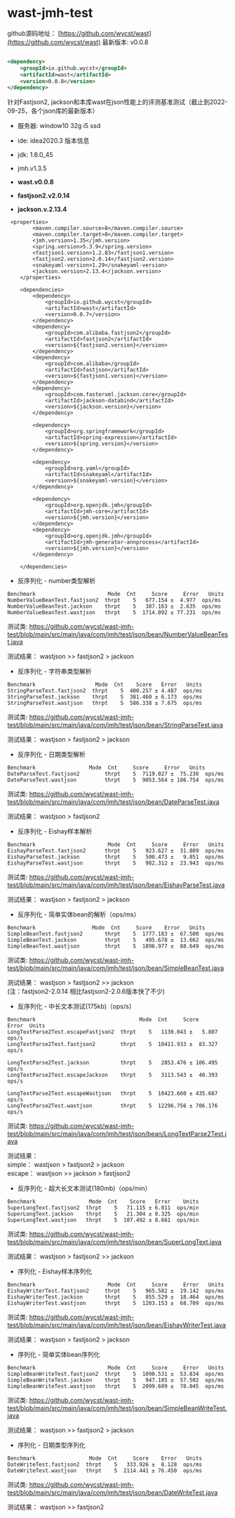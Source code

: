 # wast-jmh-test

github源码地址：
[https://github.com/wycst/wast](https://github.com/wycst/wast) 
最新版本: v0.0.8

```xml

<dependency>
    <groupId>io.github.wycst</groupId>
    <artifactId>wast</artifactId>
    <version>0.0.8</version>
</dependency>
```

针对Fastjson2, jackson和本库wast在json性能上的评测基准测试（截止到2022-09-25，各个json库的最新版本）

- 服务器: window10 32g i5 ssd
- ide: idea2020.3
版本信息

- jdk: 1.8.0_45
- jmh.v1.3.5
- **wast.v0.0.8**
- **fastjson2.v2.0.14**
- **jackson.v.2.13.4**

~~~
 <properties>
        <maven.compiler.source>8</maven.compiler.source>
        <maven.compiler.target>8</maven.compiler.target>
        <jmh.version>1.35</jmh.version>
        <spring.version>5.3.9</spring.version>
        <fastjson1.version>1.2.83</fastjson1.version>
        <fastjson2.version>2.0.14</fastjson2.version>
        <snakeyaml-version>1.29</snakeyaml-version>
        <jackson.version>2.13.4</jackson.version>
    </properties>

    <dependencies>
        <dependency>
            <groupId>io.github.wycst</groupId>
            <artifactId>wast</artifactId>
            <version>0.0.7</version>
        </dependency>
        <dependency>
            <groupId>com.alibaba.fastjson2</groupId>
            <artifactId>fastjson2</artifactId>
            <version>${fastjson2.version}</version>
        </dependency>
        <dependency>
            <groupId>com.alibaba</groupId>
            <artifactId>fastjson</artifactId>
            <version>${fastjson1.version}</version>
        </dependency>
        <dependency>
            <groupId>com.fasterxml.jackson.core</groupId>
            <artifactId>jackson-databind</artifactId>
            <version>${jackson.version}</version>
        </dependency>

        <dependency>
            <groupId>org.springframework</groupId>
            <artifactId>spring-expression</artifactId>
            <version>${spring.version}</version>
        </dependency>

        <dependency>
            <groupId>org.yaml</groupId>
            <artifactId>snakeyaml</artifactId>
            <version>${snakeyaml-version}</version>
        </dependency>

        <dependency>
            <groupId>org.openjdk.jmh</groupId>
            <artifactId>jmh-core</artifactId>
            <version>${jmh.version}</version>
        </dependency>
        <dependency>
            <groupId>org.openjdk.jmh</groupId>
            <artifactId>jmh-generator-annprocess</artifactId>
            <version>${jmh.version}</version>
        </dependency>

    </dependencies>
~~~

- 反序列化 - number类型解析
~~~
Benchmark                       Mode  Cnt     Score     Error   Units
NumberValueBeanTest.fastjson2  thrpt    5   677.154 ±  4.977  ops/ms
NumberValueBeanTest.jackson    thrpt    5   387.163 ±  2.635  ops/ms
NumberValueBeanTest.wastjson   thrpt    5  1714.092 ± 77.231  ops/ms
~~~
测试类: https://github.com/wycst/wast-jmh-test/blob/main/src/main/java/com/jmh/test/json/bean/NumberValueBeanTest.java

测试结果： wastjson >> fastjson2 > jackson <br>

- 反序列化 - 字符串类型解析
~~~
Benchmark                   Mode  Cnt    Score   Error   Units
StringParseTest.fastjson2  thrpt    5  400.257 ± 4.487  ops/ms
StringParseTest.jackson    thrpt    5  381.460 ± 6.173  ops/ms
StringParseTest.wastjson   thrpt    5  586.338 ± 7.675  ops/ms

~~~
测试类: https://github.com/wycst/wast-jmh-test/blob/main/src/main/java/com/jmh/test/json/bean/StringParseTest.java

测试结果： wastjson > fastjson2 > jackson <br>

- 反序列化 - 日期类型解析
~~~
Benchmark                 Mode  Cnt     Score     Error   Units
DateParseTest.fastjson2        thrpt    5  7119.027 ±  75.230  ops/ms
DateParseTest.wastjson         thrpt    5  9053.564 ± 186.754  ops/ms

~~~
测试类: https://github.com/wycst/wast-jmh-test/blob/main/src/main/java/com/jmh/test/json/bean/DateParseTest.java

测试结果： wastjson > fastjson2 <br>

- 反序列化 - Eishay样本解析
~~~
Benchmark                       Mode  Cnt     Score     Error   Units
EishayParseTest.fastjson2      thrpt    5   923.627 ±  31.809  ops/ms
EishayParseTest.jackson        thrpt    5   500.473 ±   9.851  ops/ms
EishayParseTest.wastjson       thrpt    5   982.312 ±  23.943  ops/ms
~~~
测试类: https://github.com/wycst/wast-jmh-test/blob/main/src/main/java/com/jmh/test/json/bean/EishayParseTest.java

测试结果： wastjson > fastjson2 > jackson <br>

- 反序列化 - 简单实体bean的解析（ops/ms）

~~~
Benchmark                  Mode  Cnt     Score    Error   Units
SimpleBeanTest.fastjson2       thrpt    5  1777.183 ±  67.500  ops/ms
SimpleBeanTest.jackson         thrpt    5   495.678 ±  13.662  ops/ms
SimpleBeanTest.wastjson        thrpt    5  1896.977 ±  88.649  ops/ms
~~~

测试类: https://github.com/wycst/wast-jmh-test/blob/main/src/main/java/com/jmh/test/json/bean/SimpleBeanTest.java

测试结果： wastjson > fastjson2 >> jackson <br>
(注：fastjson2-2.0.14 相比fastjson2-2.0.6版本快了不少)

- 反序列化 - 中长文本测试(175kb)（ops/s）

~~~
Benchmark                                 Mode  Cnt     Score     Error  Units
LongTextParse2Test.escapeFastjson2  thrpt    5   1130.043 ±   5.807  ops/s
LongTextParse2Test.fastjson2        thrpt    5  10411.933 ±  83.327  ops/s

LongTextParse2Test.jackson          thrpt    5   2853.476 ± 106.495  ops/s
LongTextParse2Test.escapeJackson    thrpt    5   3113.543 ±  40.393  ops/s

LongTextParse2Test.escapeWastjson   thrpt    5  10423.660 ± 435.687  ops/s
LongTextParse2Test.wastjson         thrpt    5  12296.756 ± 706.176  ops/s
~~~

测试类: https://github.com/wycst/wast-jmh-test/blob/main/src/main/java/com/jmh/test/json/bean/LongTextParse2Test.java

测试结果： <br>
  simple： wastjson > fastjson2 > jackson  <br>
  escape： wastjson >> jackson > fastjson2  <br>


- 反序列化 - 超大长文本测试(180mb)（ops/min）

~~~
Benchmark                 Mode  Cnt    Score   Error    Units
SuperLongText.fastjson2  thrpt    5   71.115 ± 6.011  ops/min
SuperLongText.jackson    thrpt    5   21.304 ± 0.325  ops/min
SuperLongText.wastjson   thrpt    5  107.492 ± 8.661  ops/min
~~~

测试类: https://github.com/wycst/wast-jmh-test/blob/main/src/main/java/com/jmh/test/json/bean/SuperLongText.java

测试结果： wastjson > fastjson2 >> jackson

- 序列化 - Eishay样本序列化

~~~
Benchmark                       Mode  Cnt     Score     Error   Units
EishayWriterTest.fastjson2     thrpt    5   965.582 ±  19.142  ops/ms
EishayWriterTest.jackson       thrpt    5   855.529 ±  18.464  ops/ms
EishayWriterTest.wastjson      thrpt    5  1203.153 ±  68.709  ops/ms
~~~

测试类: https://github.com/wycst/wast-jmh-test/blob/main/src/main/java/com/jmh/test/json/bean/EishayWriterTest.java

测试结果： wastjson > fastjson2 > jackson


- 序列化 - 简单实体bean序列化

~~~
Benchmark                       Mode  Cnt     Score     Error   Units
SimpleBeanWriteTest.fastjson2  thrpt    5  1090.531 ±  53.834  ops/ms
SimpleBeanWriteTest.jackson    thrpt    5   947.185 ±  57.502  ops/ms
SimpleBeanWriteTest.wastjson   thrpt    5  2099.609 ±  78.045  ops/ms
~~~

测试类: https://github.com/wycst/wast-jmh-test/blob/main/src/main/java/com/jmh/test/json/bean/SimpleBeanWriteTest.java

测试结果： wastjson >> fastjson2 > jackson

- 序列化 - 日期类型序列化

~~~
Benchmark                 Mode  Cnt     Score    Error   Units
DateWriteTest.fastjson2  thrpt    5   333.926 ±  8.128  ops/ms
DateWriteTest.wastjson   thrpt    5  2114.441 ± 76.450  ops/ms
~~~

测试类: https://github.com/wycst/wast-jmh-test/blob/main/src/main/java/com/jmh/test/json/bean/DateWriteTest.java

测试结果： wastjson >> fastjson2
